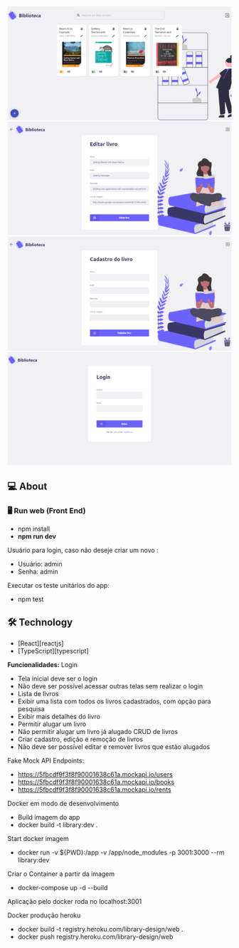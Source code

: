 ![](src/assets/home.png)
![](src/assets/edit.png)
![](src/assets/new.png)
![](src/assets/login.png)

## 💻 About

### :desktop_computer: Run web (Front End)
- npm install
- <b>npm run dev </b>

Usuário para login, caso não deseje criar um novo :
- Usuário: admin
- Senha: admin
  
Executar os teste unitários do app:
- npm test

## 🛠 Technology

- [React][reactjs]
- [TypeScript][typescript]

<b>Funcionalidades:</b>
Login
- Tela inicial deve ser o login
- Não deve ser possível acessar outras telas sem realizar o login
- Lista de livros
- Exibir uma lista com todos os livros cadastrados, com opção para pesquisa
- Exibir mais detalhes do livro
- Permitir alugar um livro
- Não permitir alugar um livro já alugado
CRUD de livros
- Criar cadastro, edição e remoção de livros
- Não deve ser possível editar e remover livros que estão alugados

Fake Mock API Endpoints:
- https://5fbcdf9f3f8f90001638c61a.mockapi.io/users
- https://5fbcdf9f3f8f90001638c61a.mockapi.io/books
- https://5fbcdf9f3f8f90001638c61a.mockapi.io/rents

Docker em modo de desenvolvimento
- Build imagem do app
- docker build -t library:dev .

Start docker imagem
- docker run -v ${PWD}:/app -v /app/node_modules -p 3001:3000 --rm library:dev

Criar o Container a partir da imagem
- docker-compose up -d --build

Aplicação pelo docker roda no localhost:3001


Docker produção heroku
- docker build -t registry.heroku.com/library-design/web . 
- docker push registry.heroku.com/library-design/web

